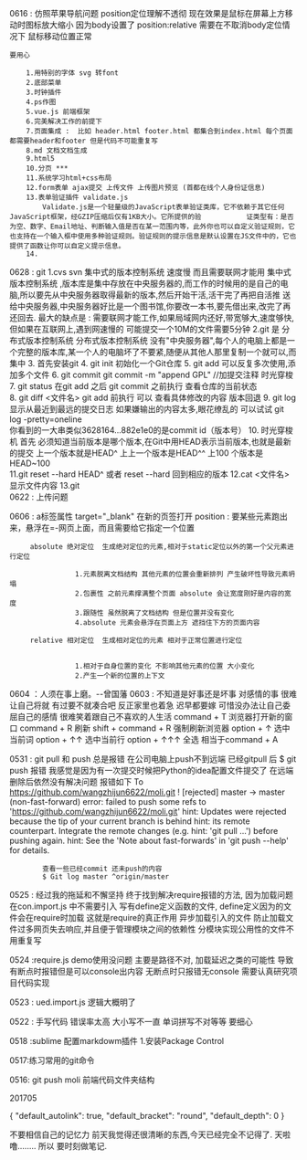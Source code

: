 0616 :
	仿照苹果导航问题 position定位理解不透彻 现在效果是鼠标在屏幕上方移动时图标放大缩小 因为body设置了 position:relative
	需要在不取消body定位情况下 鼠标移动位置正常
	
	要用心
	
		1.用特别的字体 svg 转font
		2.底部菜单 
		3.时钟插件
		4.ps作图
		5.vue.js 前端框架
		6.完美解决工作的前提下
		7.页面集成 :  比如 header.html footer.html 都集合到index.html 每个页面都需要header和footer 但是代码不可能重复写
		8.md 文档文档生成
		9.html5 
		10.分页 ***
		11.系统学习html+css布局
		12.form表单 ajax提交 上传文件 上传图片预览 (首都在线个人身份证信息)
		13.表单验证插件 validate.js
			Validate.js是一个轻量级的JavaScript表单验证类库，它不依赖于其它任何JavaScript框架，经GZIP压缩后仅有1KB大小。它所提供的验           证类型有：是否为空、数字、Email地址、判断输入值是否在某一范围内等，此外你也可以自定义验证规则，它也支持在一个输入框中使用多种验证规则。验证规则的提示信息是默认设置在JS文件中的，它也提供了函数让你可以自定义提示信息。
		14.
			
0628 : git 
		1.cvs svn 集中式的版本控制系统 速度慢 而且需要联网才能用
			集中式版本控制系统 ,版本库是集中存放在中央服务器的,而工作的时候用的是自己的电脑,所以要先从中央服务器取得最新的版本,然后开始干活,活干完了再把自活推    送给中央服务器,中央服务器好比是一个图书馆,你要改一本书,要先借出来,改完了再还回去.
			最大的缺点是 : 需要联网才能工作,如果局域网内还好,带宽够大,速度够快,但如果在互联网上,遇到网速慢的 可能提交一个10M的文件需要5分钟
			2.git 是 分布式版本控制系统
			分布式版本控制系统 没有"中央服务器",每个人的电脑上都是一个完整的版本库,某一个人的电脑坏了不要紧,随便从其他人那里复制一个就可以,而集中 
			3. 	首先安装git
			4.   git init 初始化一个Git仓库
			5.   git add <file>  可以反复多次使用,添加多个文件
			6.   git commit     git commit -m "append GPL"  //加提交注释
			时光穿梭
			7.  git status   在git add 之后 git commit 之前执行 查看仓库的当前状态  
			8.  git diff <文件名>   git add 前执行 可以 查看具体修改的内容 
			版本回退
			9.  git log 显示从最近到最远的提交日志 如果嫌输出的内容太多,眼花缭乱的 可以试试  git log -pretty=oneline  
			你看到的一大串类似3628164...882e1e0的是commit id（版本号）
			10.  时光穿梭机 首先 必须知道当前版本是哪个版本,在Git中用HEAD表示当前版本,也就是最新的提交 上一个版本就是HEAD^  上上一个版本是HEAD^^ 上100 个版本是HEAD~100   
			11.git reset --hard HEAD^ 或者 reset --hard <commit id>回到相应的版本
			12.cat <文件名> 显示文件内容
			13.git 		 
0622 : 上传问题  
		
0606 : a标签属性 target="_blank" 在新的页签打开
       position :    要某些元素跑出来，悬浮在=-网页上面，而且需要给它指定一个位置

		 absolute 绝对定位  生成绝对定位的元素,相对于static定位以外的第一个父元素进行定位

				    1.元素脱离文档结构 其他元素的位置会重新排列 产生破坏性导致元素坍塌
				    2.包裹性 之前元素撑满整个页面 absolute 会让宽度刚好是内容的宽度
				    3.跟随性 虽然脱离了文档结构 但是位置并没有变化 
				    4.absolute 元素会悬浮在页面上方 遮挡住下方的页面内容

		 relative 相对定位  生成相对定位的元素 相对于正常位置进行定位 
					
		 
				    1.相对于自身位置的变化 不影响其他元素的位置 大小变化
				    2.产生一个新的位置的上下文
	
0604 ：人须在事上磨。--曾国藩
0603 : 不知道是好事还是坏事 对感情的事 很难让自己将就 有过要不就凑合吧 反正家里也着急 迟早都要嫁
       可惜没办法让自己委屈自己的感情 很难笑着跟自己不喜欢的人生活
       command + T  浏览器打开新的窗口
       command + R  刷新
       shift + command + R 强制刷新浏览器
       option + ↑ 选中当前词
       option + ↑↑ 选中当前行
       option + ↑↑↑ 全选  相当于command + A



0531 : git pull 和 push 总是报错 在公司电脑上push不到远端 已经gitpull 后 $ git push 报错
            我感觉是因为有一次提交时候把Python的idea配置文件提交了 在远端删除后依然没有解决问题
            报错如下
            To https://github.com/wangzhijun6622/moli.git
             ! [rejected]        master -> master (non-fast-forward)
            error: failed to push some refs to 'https://github.com/wangzhijun6622/moli.git'
            hint: Updates were rejected because the tip of your current branch is behind
            hint: its remote counterpart. Integrate the remote changes (e.g.
            hint: 'git pull ...') before pushing again.
            hint: See the 'Note about fast-forwards' in 'git push --help' for details.

            查看一些已经commit 还未push的内容
            $ Git log master ^origin/master





0525 : 经过我的拖延和不懈坚持 终于找到解决require报错的方法,
        因为加载问题 在con.import.js 中不需要引入 写有define定义函数的文件, define定义因为的文件会在require时加载 
        这就是require的真正作用 异步加载引入的文件 防止加载文件过多网页失去响应,并且便于管理模块之间的依赖性 
        分模块实现公用性的文件不用重复写

0524 :require.js demo使用没问题 主要是路径不对, 加载延迟之类的可能性 导致有断点时报错但是可以console出内容 无断点时只报错无console
        需要认真研究项目代码实现
        
0523 : ued.import.js 逻辑大概明了

0522 : 手写代码 错误率太高 大小写不一直 单词拼写不对等等  要细心

0518 :sublime 配置markdowm插件
	1.安装Package Control
	
0517:练习常用的git命令

0516: git push moli 前端代码文件夹结构

201705


{
  "default_autolink": true,
  "default_bracket": "round",
  "default_depth": 0
}

























不要相信自己的记忆力
前天我觉得还很清晰的东西,今天已经完全不记得了.
天啦噜........
所以 要时刻做笔记.

